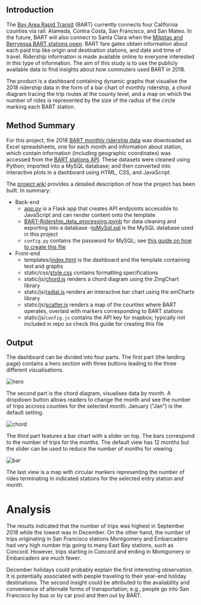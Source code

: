 ## Introduction
The [Bay Area Rapid Transit](https://www.bart.gov/) (BART) currently connects four California counties via rail: Alameda, Contra Costa, San Francisco, and San Mateo. In the future, BART will also connect to Santa Clara when the [Milpitas and Berryessa BART stations open](https://www.mercurynews.com/2018/06/11/bart-to-milpitas-berryessa-may-not-happen-until-late-2019/). BART fare gates obtain information about each paid trip like origin and destination stations, and date and time of travel. Ridership information is made available online to everyone interested in this type of information. The aim of this study is to use the publicly available data to find insights about how commuters used BART in 2018.

The product is a dashboard containing dynamic graphs that visualise the 2018 ridership data in the form of a bar chart of monthly ridership, a chord diagram tracing the trip routes at the county level, and a map on which the number of rides is represented by the size of the radius of the circle marking each BART station. 

## Method Summary
For this project, the 2018 [BART monthly ridership data](https://www.bart.gov/about/reports/ridership) was downloaded as Excel spreadsheets, one for each month and information about station, which contain information (including geographic coordinates) was accessed from the [BART stations API](https://api.bart.gov/api/stn.aspx?cmd=stns&key=MW9S-E7SL-26DU-VV8V&json=y). These datasets were cleaned using Python; imported into a MySQL database; and then converted into interactive plots in a dashboard using HTML, CSS, and JavaScript.

The [project wiki](https://github.com/ryanloney/BART-ridership/wiki) provides a detailed description of how the project has been built. In summary:
- Back-end
    - [app.py](https://github.com/ryanloney/BART-ridership/blob/master/app.py) is a Flask app that creates API endpoints accessible to JavaScript and can render content onto the template
    - [BART-Ridership_data_processing.ipynb](https://github.com/ryanloney/BART-ridership/blob/master/BART-Ridership_data_processing.ipynb) for data cleaning and exporting into a database
    -[toMySql.sql](https://github.com/ryanloney/BART-ridership/blob/master/toMySql.sql) is the MySQL database used in this project
    - `config.py` contains the password for MySQL; see [this guide on how to create this file](https://github.com/ryanloney/BART-ridership/wiki/2.-Data-loading-onto-a-database)
- Front-end
    - templates/[index.html](https://github.com/ryanloney/BART-ridership/blob/master/templates/index.html) is the dashboard and the template containing text and graphs
    - static/css/[style.css](https://github.com/ryanloney/BART-ridership/blob/master/static/css/style.css) contains formatting specifications
    - static/js/[chord.js](https://github.com/ryanloney/BART-ridership/blob/master/static/js/chord.js) renders a chord diagram using the ZingChart library
    - static/js/[radial.js](https://github.com/ryanloney/BART-ridership/blob/master/static/js/radial.js) renders an interactive bar chart using the amCharts library
    - static/js/[scatter.js](https://github.com/ryanloney/BART-ridership/blob/master/static/js/scatter.js) renders a map of the counties where BART operates, overlaid with markers corresponding to BART stations
    - static/js/`config.js` contains the API key for mapbox; typically not included in repo so check this guide for creating this file

## Output
The dashboard can be divided into four parts. The first part (the landing page) contains a hero section with three buttons leading to the three different visualisations.

![hero](https://github.com/ryanloney/BART-ridership/blob/master/static/img/hero_section.png)

The second part is the chord diagram, visualises data by month. A dropdown button allows readers to change the month and see the number of trips accross counties for the selected month. January ("Jan") is the default setting.

![chord](https://github.com/ryanloney/BART-ridership/blob/master/static/img/BART-chord.png)

The third part features a bar chart with a slider on top. The bars correspond to the number of trips for the months. The default view has 12 months but the slider can be used to reduce the number of months for viewing.

![bar](https://github.com/ryanloney/BART-ridership/blob/efa29879bc5204071f55056015b7089f572df2e1/static/img/BART-bar.png)

The last view is a map with circular markers representing the number of rides terminating in indicated stations for the selected entry station and month.

# Analysis
The results indicated that the number of trips was highest in September 2018 while the lowest was in December. On the other hand, the number of trips originating in San Francisco stations Montgomery and Embarcadero had very high number trip going to many East Bay stations, such as Concord. However, trips starting in Concord and ending in Montgomery or Embarcadero are much fewer. 

December holidays could probably explain the first interesting observation. It is potentially associated with people traveling to their year-end holiday destinations. The second insight could be attributed to the availability and convenience of alternate forms of transportation; e.g., people go into San Francisco by bus or by car pool and then out by BART.